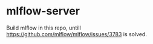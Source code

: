 # mlflow-server
Build mlflow in this repo, untill https://github.com/mlflow/mlflow/issues/3783 is solved.
